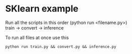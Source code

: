 # SKlearn example

Run all the scripts in this order (python run <filename.py>)<br>
train -> convert -> inference

To run all files at once use this
```
python run train.py && convert.py && inference.py
```
